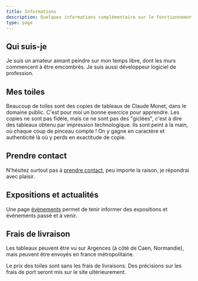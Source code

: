 ```yaml
---
title: Informations
description: Quelques informations complémentaire sur le fonctionnement du site.
type: page
---
```


Qui suis-je
-----------

Je suis un amateur aimant peindre sur mon temps libre, dont les murs commencent à être emcombrés. Je suis aussi développeur logiciel de profession.

Mes toiles
----------

Beaucoup de toiles sont des copies de tableaux de Claude Monet, dans le domaine public. C'est pour moi un bonne exercice pour apprendre. Les copies ne sont pas fidèle, mais ce ne sont pas des "giclées", c'est à dire des tableaux obtenu par impression technologique. Ils sont peint à la main, où chaque coup de pinceau compte ! On y gagne en caractère et authenticité là où y perds en exactitude de copie.

Prendre contact
---------------

N'hésitez surtout pas à [prendre contact](/contact), peu importe la raison, je répondrai avec plaisir.

Expositions et actualités
-------------------------

Une page [évènements](/evenements) permet de tenir informer des expositions et évènements passé et à venir.


Frais de livraison
------------------

Les tableaux peuvent être vu sur Argences (à côté de Caen, Normandie), mais peuvent être envoyés en france métropolitaine.

Le prix des toiles sont sans les frais de livraisons. Des précisions sur les frais de port seront mis sur le site ultérieurement.